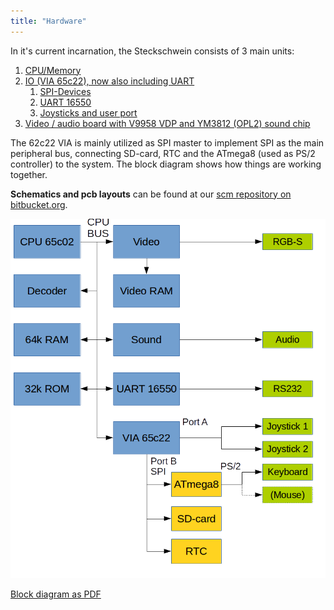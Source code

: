 ```yaml
---
title: "Hardware"
---
```


In it's current incarnation, the Steckschwein consists of 3 main units:

1. [CPU/Memory](/cpuramdecoder/)
2. [IO (VIA 65c22), now also including UART](/via-65c22-as-spi-master/)
    1. [SPI-Devices](/spi-devices/)
    2. [UART 16550](/uart-16550/)
    3. [Joysticks and user port](/joysticks-and-user-port/)
3. [Video / audio board with V9958 VDP and YM3812 (OPL2) sound chip](/v9958-video-board/)

The 62c22 VIA is mainly utilized as SPI master to implement SPI as the main peripheral bus, connecting SD-card, RTC and the ATmega8 (used as PS/2 controller) to the system. The block diagram shows how things are working together.

**Schematics and pcb layouts** can be found at our [scm repository on bitbucket.org](https://bitbucket.org/steckschwein/steckschwein-hardware).

![blockschaltbild](images/blockschaltbild.png)

[Block diagram as PDF](/blockschaltbild.pdf)

